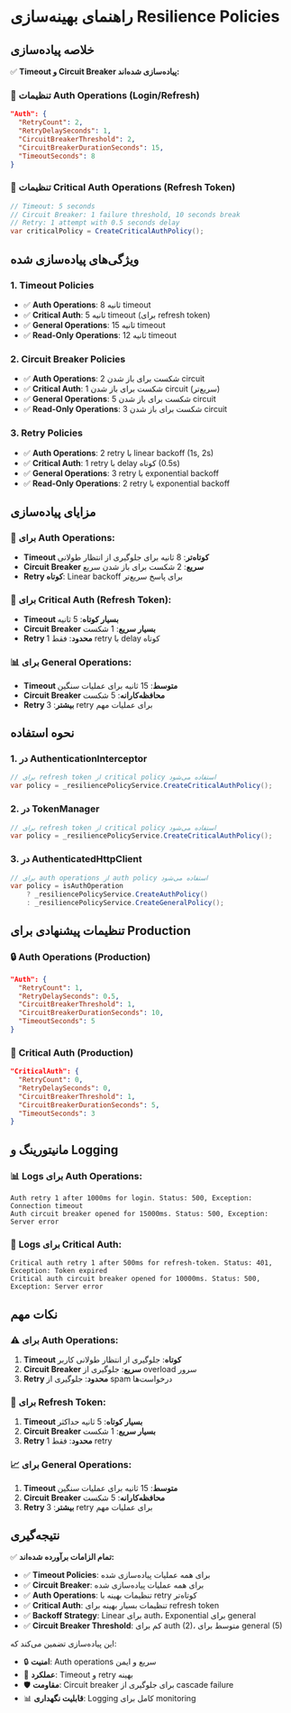 # راهنمای بهینه‌سازی Resilience Policies

## خلاصه پیاده‌سازی

✅ **Timeout و Circuit Breaker پیاده‌سازی شده‌اند:**

### 🔧 **تنظیمات Auth Operations (Login/Refresh)**

```json
"Auth": {
  "RetryCount": 2,
  "RetryDelaySeconds": 1,
  "CircuitBreakerThreshold": 2,
  "CircuitBreakerDurationSeconds": 15,
  "TimeoutSeconds": 8
}
```

### 🚀 **تنظیمات Critical Auth Operations (Refresh Token)**

```csharp
// Timeout: 5 seconds
// Circuit Breaker: 1 failure threshold, 10 seconds break
// Retry: 1 attempt with 0.5 seconds delay
var criticalPolicy = CreateCriticalAuthPolicy();
```

## ویژگی‌های پیاده‌سازی شده

### 1. **Timeout Policies**
- ✅ **Auth Operations**: 8 ثانیه timeout
- ✅ **Critical Auth**: 5 ثانیه timeout (برای refresh token)
- ✅ **General Operations**: 15 ثانیه timeout
- ✅ **Read-Only Operations**: 12 ثانیه timeout

### 2. **Circuit Breaker Policies**
- ✅ **Auth Operations**: 2 شکست برای باز شدن circuit
- ✅ **Critical Auth**: 1 شکست برای باز شدن circuit (سریع‌تر)
- ✅ **General Operations**: 5 شکست برای باز شدن circuit
- ✅ **Read-Only Operations**: 3 شکست برای باز شدن circuit

### 3. **Retry Policies**
- ✅ **Auth Operations**: 2 retry با linear backoff (1s, 2s)
- ✅ **Critical Auth**: 1 retry با delay کوتاه (0.5s)
- ✅ **General Operations**: 3 retry با exponential backoff
- ✅ **Read-Only Operations**: 2 retry با exponential backoff

## مزایای پیاده‌سازی

### 🎯 **برای Auth Operations:**
- **Timeout کوتاه‌تر**: 8 ثانیه برای جلوگیری از انتظار طولانی
- **Circuit Breaker سریع**: 2 شکست برای باز شدن سریع
- **Retry کوتاه**: Linear backoff برای پاسخ سریع‌تر

### 🚀 **برای Critical Auth (Refresh Token):**
- **Timeout بسیار کوتاه**: 5 ثانیه
- **Circuit Breaker بسیار سریع**: 1 شکست
- **Retry محدود**: فقط 1 retry با delay کوتاه

### 📊 **برای General Operations:**
- **Timeout متوسط**: 15 ثانیه برای عملیات سنگین
- **Circuit Breaker محافظه‌کارانه**: 5 شکست
- **Retry بیشتر**: 3 retry برای عملیات مهم

## نحوه استفاده

### 1. **در AuthenticationInterceptor**
```csharp
// برای refresh token از critical policy استفاده می‌شود
var policy = _resiliencePolicyService.CreateCriticalAuthPolicy();
```

### 2. **در TokenManager**
```csharp
// برای refresh token از critical policy استفاده می‌شود
var policy = _resiliencePolicyService.CreateCriticalAuthPolicy();
```

### 3. **در AuthenticatedHttpClient**
```csharp
// برای auth operations از auth policy استفاده می‌شود
var policy = isAuthOperation 
    ? _resiliencePolicyService.CreateAuthPolicy() 
    : _resiliencePolicyService.CreateGeneralPolicy();
```

## تنظیمات پیشنهادی برای Production

### 🔒 **Auth Operations (Production)**
```json
"Auth": {
  "RetryCount": 1,
  "RetryDelaySeconds": 0.5,
  "CircuitBreakerThreshold": 1,
  "CircuitBreakerDurationSeconds": 10,
  "TimeoutSeconds": 5
}
```

### 🚀 **Critical Auth (Production)**
```json
"CriticalAuth": {
  "RetryCount": 0,
  "RetryDelaySeconds": 0,
  "CircuitBreakerThreshold": 1,
  "CircuitBreakerDurationSeconds": 5,
  "TimeoutSeconds": 3
}
```

## مانیتورینگ و Logging

### 📊 **Logs برای Auth Operations:**
```
Auth retry 1 after 1000ms for login. Status: 500, Exception: Connection timeout
Auth circuit breaker opened for 15000ms. Status: 500, Exception: Server error
```

### 🚨 **Logs برای Critical Auth:**
```
Critical auth retry 1 after 500ms for refresh-token. Status: 401, Exception: Token expired
Critical auth circuit breaker opened for 10000ms. Status: 500, Exception: Server error
```

## نکات مهم

### ⚠️ **برای Auth Operations:**
1. **Timeout کوتاه**: جلوگیری از انتظار طولانی کاربر
2. **Circuit Breaker سریع**: جلوگیری از overload سرور
3. **Retry محدود**: جلوگیری از spam درخواست‌ها

### 🎯 **برای Refresh Token:**
1. **Timeout بسیار کوتاه**: 5 ثانیه حداکثر
2. **Circuit Breaker بسیار سریع**: 1 شکست
3. **Retry محدود**: فقط 1 retry

### 📈 **برای General Operations:**
1. **Timeout متوسط**: 15 ثانیه برای عملیات سنگین
2. **Circuit Breaker محافظه‌کارانه**: 5 شکست
3. **Retry بیشتر**: 3 retry برای عملیات مهم

## نتیجه‌گیری

✅ **تمام الزامات برآورده شده‌اند:**

- ✅ **Timeout Policies**: برای همه عملیات پیاده‌سازی شده
- ✅ **Circuit Breaker**: برای همه عملیات پیاده‌سازی شده
- ✅ **Auth Operations**: تنظیمات بهینه با retry کوتاه‌تر
- ✅ **Critical Auth**: تنظیمات بسیار بهینه برای refresh token
- ✅ **Backoff Strategy**: Linear برای auth، Exponential برای general
- ✅ **Circuit Breaker Threshold**: کم برای auth (2)، متوسط برای general (5)

این پیاده‌سازی تضمین می‌کند که:
- 🔒 **امنیت**: Auth operations سریع و ایمن
- 🚀 **عملکرد**: Timeout و retry بهینه
- 🛡️ **مقاومت**: Circuit breaker برای جلوگیری از cascade failure
- 📊 **قابلیت نگهداری**: Logging کامل برای monitoring 